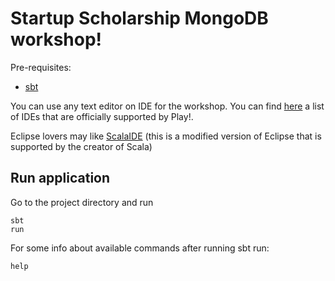 Startup Scholarship MongoDB workshop!
=====================================

Pre-requisites:
  + [sbt](http://www.scala-sbt.org/release/docs/Getting-Started/Setup.html)

You can use any text editor on IDE for the workshop. You can find [here](http://www.playframework.com/documentation/2.0/IDE) a list
of IDEs that are officially supported by Play!. 

Eclipse lovers may like [ScalaIDE](http://scala-ide.org/) (this is a modified version of Eclipse 
that is supported by the creator of Scala)
  
## Run application

Go to the project directory and run
    
    sbt
    run
    
For some info about available commands after running sbt run:

    help
